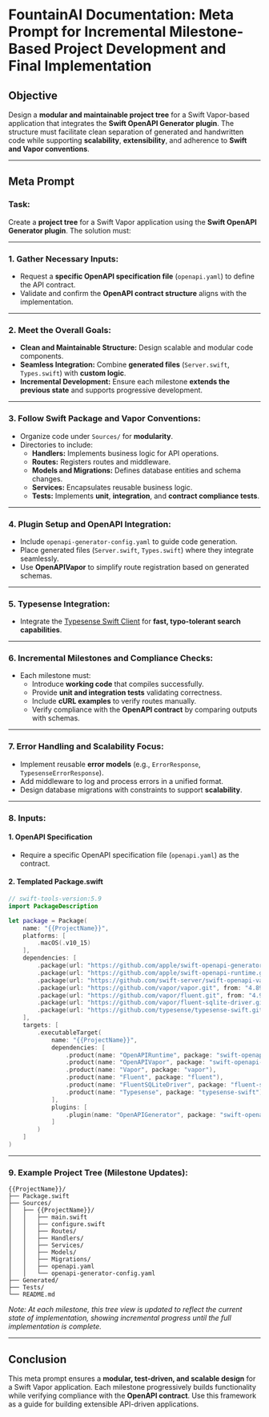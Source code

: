 # **FountainAI Documentation: Meta Prompt for Incremental Milestone-Based Project Development and Final Implementation**

## **Objective**

Design a **modular and maintainable project tree** for a Swift Vapor-based application that integrates the **Swift OpenAPI Generator plugin**. The structure must facilitate clean separation of generated and handwritten code while supporting **scalability**, **extensibility**, and adherence to **Swift and Vapor conventions**.

---

## **Meta Prompt**

### **Task:**

Create a **project tree** for a Swift Vapor application using the **Swift OpenAPI Generator plugin**. The solution must:

---

### **1. Gather Necessary Inputs:**

- Request a **specific OpenAPI specification file** (`openapi.yaml`) to define the API contract.
- Validate and confirm the **OpenAPI contract structure** aligns with the implementation.

---

### **2. Meet the Overall Goals:**

- **Clean and Maintainable Structure:** Design scalable and modular code components.
- **Seamless Integration:** Combine **generated files** (`Server.swift`, `Types.swift`) with **custom logic**.
- **Incremental Development:** Ensure each milestone **extends the previous state** and supports progressive development.

---

### **3. Follow Swift Package and Vapor Conventions:**

- Organize code under `Sources/` for **modularity**.
- Directories to include:
  - **Handlers:** Implements business logic for API operations.
  - **Routes:** Registers routes and middleware.
  - **Models and Migrations:** Defines database entities and schema changes.
  - **Services:** Encapsulates reusable business logic.
  - **Tests:** Implements **unit**, **integration**, and **contract compliance tests**.

---

### **4. Plugin Setup and OpenAPI Integration:**

- Include `openapi-generator-config.yaml` to guide code generation.
- Place generated files (`Server.swift`, `Types.swift`) where they integrate seamlessly.
- Use **OpenAPIVapor** to simplify route registration based on generated schemas.

---

### **5. Typesense Integration:**

- Integrate the [Typesense Swift Client](https://github.com/typesense/typesense-swift.git) for **fast, typo-tolerant search capabilities**.

---

### **6. Incremental Milestones and Compliance Checks:**

- Each milestone must:
  - Introduce **working code** that compiles successfully.
  - Provide **unit and integration tests** validating correctness.
  - Include **cURL examples** to verify routes manually.
  - Verify compliance with the **OpenAPI contract** by comparing outputs with schemas.

---

### **7. Error Handling and Scalability Focus:**

- Implement reusable **error models** (e.g., `ErrorResponse`, `TypesenseErrorResponse`).
- Add middleware to log and process errors in a unified format.
- Design database migrations with constraints to support **scalability**.

---

### **8. Inputs:**

#### **1. OpenAPI Specification**

- Require a specific OpenAPI specification file (`openapi.yaml`) as the contract.

#### **2. Templated Package.swift**

```swift
// swift-tools-version:5.9
import PackageDescription

let package = Package(
    name: "{{ProjectName}}",
    platforms: [
        .macOS(.v10_15)
    ],
    dependencies: [
        .package(url: "https://github.com/apple/swift-openapi-generator.git", from: "1.5.0"),
        .package(url: "https://github.com/apple/swift-openapi-runtime.git", from: "1.5.0"),
        .package(url: "https://github.com/swift-server/swift-openapi-vapor.git", from: "1.0.1"),
        .package(url: "https://github.com/vapor/vapor.git", from: "4.89.0"),
        .package(url: "https://github.com/vapor/fluent.git", from: "4.9.0"),
        .package(url: "https://github.com/vapor/fluent-sqlite-driver.git", from: "4.3.0"),
        .package(url: "https://github.com/typesense/typesense-swift.git", from: "1.0.0")
    ],
    targets: [
        .executableTarget(
            name: "{{ProjectName}}",
            dependencies: [
                .product(name: "OpenAPIRuntime", package: "swift-openapi-runtime"),
                .product(name: "OpenAPIVapor", package: "swift-openapi-vapor"),
                .product(name: "Vapor", package: "vapor"),
                .product(name: "Fluent", package: "fluent"),
                .product(name: "FluentSQLiteDriver", package: "fluent-sqlite-driver"),
                .product(name: "Typesense", package: "typesense-swift")
            ],
            plugins: [
                .plugin(name: "OpenAPIGenerator", package: "swift-openapi-generator")
            ]
        )
    ]
)
```

---

### **9. Example Project Tree (Milestone Updates):**

```
{{ProjectName}}/
├── Package.swift
├── Sources/
│   ├── {{ProjectName}}/
│   │   ├── main.swift
│   │   ├── configure.swift
│   │   ├── Routes/
│   │   ├── Handlers/
│   │   ├── Services/
│   │   ├── Models/
│   │   ├── Migrations/
│   │   ├── openapi.yaml
│   │   └── openapi-generator-config.yaml
├── Generated/
├── Tests/
└── README.md
```
_Note: At each milestone, this tree view is updated to reflect the current state of implementation, showing incremental progress until the full implementation is complete._

---




## **Conclusion**

This meta prompt ensures a **modular, test-driven, and scalable design** for a Swift Vapor application. Each milestone progressively builds functionality while verifying compliance with the **OpenAPI contract**. Use this framework as a guide for building extensible API-driven applications.

